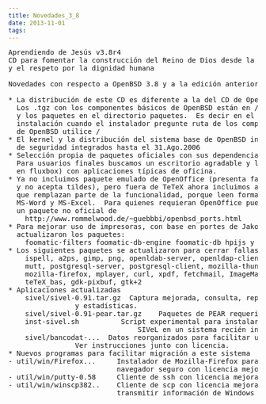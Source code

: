 ```yaml
---
title: Novedades_3_8
date: 2013-11-01
tags:
---
```

<pre>
Aprendiendo de Jesús v3.8r4
CD para fomentar la construcción del Reino de Dios desde la educación
y el respeto por la dignidad humana

Novedades con respecto a OpenBSD 3.8 y a la edición anterior de este CD

* La distribución de este CD es diferente a la del CD de OpenBSD 3.8 oficial .
  Los .tgz con los componentes básicos de OpenBSD están en /
  y los paquetes en el directorio paquetes.  Es decir en el momento de la
  instalación cuando el instalador pregunte ruta de los componentes básicos
  de OpenBSD utilice /
* El kernel y la distribución del sistema base de OpenBSD incluye los parches 
  de seguridad integrados hasta el 31.Ago.2006
* Selección propia de paquetes oficiales con sus dependencias.
  Para usuarios finales buscamos un escritorio agradable y liviano (basada 
  en fluxbox) con aplicaciones típicas de oficina.
* Ya no incluimos paquete emulado de OpenOffice (presenta fallas esporádicas 
  y no acepta tildes), pero fuera de TeTeX ahora incluimos abiword y gnumeric
  que remplazan parte de la funcionalidad, porque leen formatos de
  MS-Word y MS-Excel.  Para quienes requieran OpenOffice puede descargarse
  un paquete no oficial de 
	http://www.rommelwood.de/~guebbbi/openbsd_ports.html
* Para mejorar uso de impresoras, con base en portes de Jakob Mausser se 
  actualizaron los paquetes:
	foomatic-filters foomatic-db-engine foomatic-db	hpijs y cups 
* Los siguientes paquetes se actualizaron para cerrar fallas de seguridad:
	ispell, a2ps, gimp, png, openldab-server, openldap-client,
	mutt, postgresql-server, postgresql-client, mozilla-thunderbir,
	mozilla-firefox, mplayer, curl, xpdf, fetchmail, ImageMagick,
	teTeX_bas, gdk-pixbuf, gtk+2
* Aplicaciones actualizadas
	sivel/sivel-0.91.tar.gz  Captura mejorada, consulta, reportes 
				y estadísticas.
	sivel/sivel-0.91-pear.tar.gz 	Paquetes de PEAR requeridos por SIVeL	
	inst-sivel.sh          Script experimental para instalar/actualizar
                               SIVeL en un sistema recién instalado/actualizado.
	sivel/bancodat-...	Datos reorganizados para facilitar uso.
				Ver instrucciones junto con licencia.
* Nuevos programas para facilitar migración a este sistema
- util/win/Firefox...     Instalador de Mozilla-Firefox para Windows (es un
                          navegador seguro con licencia mejorable).
- util/win/putty-0.58     Cliente de ssh con licencia mejorable para Windows.
- util/win/winscp382..    Cliente de scp con licencia mejorable, permite
                          transmitir información de Windows a OpenBSD y vicev.
</pre>
